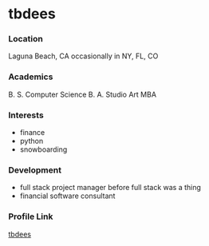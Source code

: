 # tbdees

### Location

Laguna Beach, CA
occasionally in NY, FL, CO

### Academics

B. S. Computer Science
B. A. Studio Art
MBA

### Interests

- finance
- python
- snowboarding

### Development

- full stack project manager before full stack was a thing
- financial software consultant


### Profile Link

[tbdees](https://github.com/tbdees)
